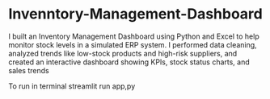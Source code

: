 # Invenntory-Management-Dashboard
I built an Inventory Management Dashboard using Python and Excel to help monitor stock levels in a simulated ERP system. I performed data cleaning, analyzed trends like low-stock products and high-risk suppliers, and created an interactive dashboard showing KPIs, stock status charts, and sales trends

To run in terminal 
  streamlit run app,py
  
